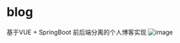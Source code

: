 # blog
基于VUE + SpringBoot 前后端分离的个人博客实现
![image](https://user-images.githubusercontent.com/61285461/224533424-225b6efd-1220-47fd-914a-1d2e9e81c666.png)
